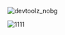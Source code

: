 ![devtoolz_nobg](https://github.com/gyancodes/devtoolz/assets/61907167/a78d4297-f310-4a51-8006-822f09815233)

![1111](https://github.com/gyancodes/devtoolz/assets/61907167/ec4c4be5-2a35-4de6-bbb7-bf2724f51684)
